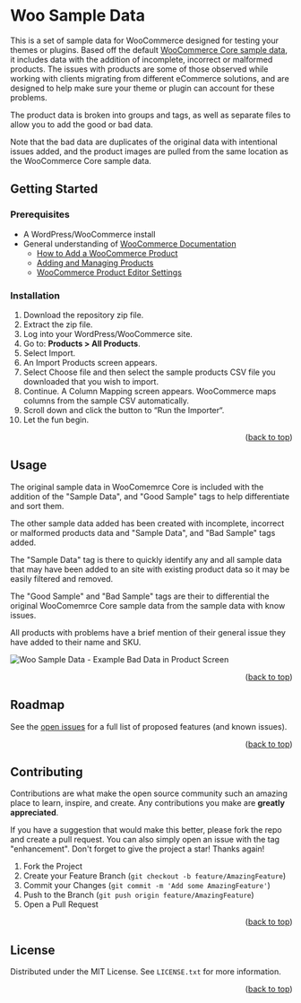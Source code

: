 <a id="readme-top"></a>
<!-- TABLE OF CONTENTS -->

# Woo Sample Data
This is a set of sample data for WooCommerce designed for testing your themes or plugins. Based off the default [WooCommerce Core sample data](https://woocommerce.com/document/importing-woocommerce-sample-data/), it includes data with the addition of incomplete, incorrect or malformed products. The issues with products are some of those observed while working with clients migrating from different eCommerce solutions, and are designed to help make sure your theme or plugin can account for these problems. 

The product data is broken into groups and tags, as well as separate files to allow you to add the good or bad data.

Note that the bad data are duplicates of the original data with intentional issues added, and the product images are pulled from the same location as the WooCommerce Core sample data.

<!-- GETTING STARTED -->
## Getting Started

### Prerequisites
 - A WordPress/WooCommerce install
 - General understanding of [WooCommerce Documentation](https://woocommerce.com/documentation/woocommerce/)
    -  [How to Add a WooCommerce Product](https://woocommerce.com/document/managing-products/add-product/)
    - [Adding and Managing Products](https://woocommerce.com/document/managing-products/)
    - [WooCommerce Product Editor Settings](https://woocommerce.com/document/managing-products/product-editor-settings/)



### Installation
1. Download the repository zip file.
1. Extract the zip file.
1. Log into your WordPress/WooCommerce site.
1. Go to: **Products > All Products**.
1. Select Import.
1. An Import Products screen appears.
1. Select Choose file and then select the sample products CSV file you downloaded that you wish to import.
1. Continue. A Column Mapping screen appears. WooCommerce maps columns from the sample CSV automatically.
1. Scroll down and click the button to “Run the Importer“.
1. Let the fun begin.

<p align="right">(<a href="#readme-top">back to top</a>)</p>

<!-- USAGE EXAMPLES -->
## Usage

The original sample data in WooComemrce Core is included with the addition of the "Sample Data", and "Good Sample" tags to help differentiate and sort them.

The other sample data added has been created with incomplete, incorrect or malformed products data and "Sample Data", and "Bad Sample" tags added.

The "Sample Data" tag is there to quickly identify any and all sample data that may have been added to an site with existing product data so it may be easily filtered and removed.

The "Good Sample" and "Bad Sample" tags are their to differential the original WooComemrce Core sample data from the sample data with know issues.

All products with problems have a brief mention of their general issue they have added to their name and SKU.

![Woo Sample Data - Example Bad Data in Product Screen](https://github.com/user-attachments/assets/1f2aa455-3cb4-49c0-8cc6-b3cfbcfba58f)

<p align="right">(<a href="#readme-top">back to top</a>)</p>

<!-- ROADMAP -->
## Roadmap
See the [open issues](https://github.com/github_username/repo_name/issues) for a full list of proposed features (and known issues).

<p align="right">(<a href="#readme-top">back to top</a>)</p>

<!-- CONTRIBUTING -->
## Contributing

Contributions are what make the open source community such an amazing place to learn, inspire, and create. Any contributions you make are **greatly appreciated**.

If you have a suggestion that would make this better, please fork the repo and create a pull request. You can also simply open an issue with the tag "enhancement".
Don't forget to give the project a star! Thanks again!

1. Fork the Project
2. Create your Feature Branch (`git checkout -b feature/AmazingFeature`)
3. Commit your Changes (`git commit -m 'Add some AmazingFeature'`)
4. Push to the Branch (`git push origin feature/AmazingFeature`)
5. Open a Pull Request

<p align="right">(<a href="#readme-top">back to top</a>)</p>

<!-- LICENSE -->
## License

Distributed under the MIT License. See `LICENSE.txt` for more information.

<p align="right">(<a href="#readme-top">back to top</a>)</p>
